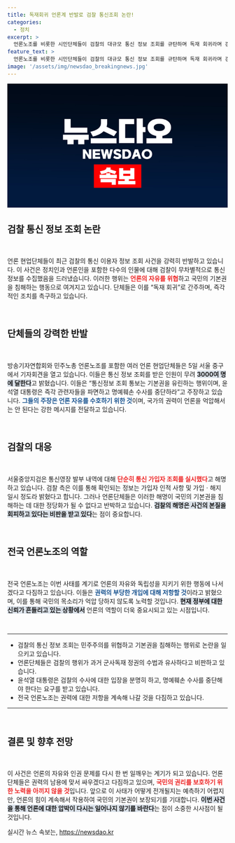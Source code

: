 ```yaml
---
title: 독재회귀 언론계 반발로 검찰 통신조회 논란!
categories:
  - 정치
excerpt: >
  언론노조를 비롯한 시민단체들이 검찰의 대규모 통신 정보 조회를 규탄하며 독재 회귀라며 강력 반발하고 있습니다. 이들은 수사 책임자 파면과 명예훼손 수사 중단을 요구하며, 국정원 시절 언론 검열과의 유사성을 강조하고 있습니다.
feature_text: >
  언론노조를 비롯한 시민단체들이 검찰의 대규모 통신 정보 조회를 규탄하며 독재 회귀라며 강력 반발하고 있습니다. 이들은 수사 책임자 파면과 명예훼손 수사 중단을 요구하며, 국정원 시절 언론 검열과의 유사성을 강조하고 있습니다.
image: '/assets/img/newsdao_breakingnews.jpg'
---
```


<p><img src="/assets/img/newsdao_breakingnews.jpg" alt="cryptoinkorea 속보" /></p>

<h2 data-ke-size="size26">검찰 통신 정보 조회 논란</h2>

<p data-ke-size="size16">&nbsp;</p>

<p>언론 현업단체들이 최근 검찰의 통신 이용자 정보 조회 사건을 강력히 반발하고 있습니다. 이 사건은 정치인과 언론인을 포함한 다수의 인물에 대해 검찰이 무차별적으로 통신 정보를 수집했음을 드러냈습니다. 이러한 행위는 <b><span style="color: #ee2323;">언론의 자유를 위협</span></b>하고 국민의 기본권을 침해하는 행동으로 여겨지고 있습니다. 단체들은 이를 “독재 회귀”로 간주하며, 즉각적인 조치를 촉구하고 있습니다. </p>

<p data-ke-size="size16">&nbsp;</p>

<h2 data-ke-size="size26">단체들의 강력한 반발</h2>

<p data-ke-size="size16">&nbsp;</p>

<p>방송기자연합회와 민주노총 언론노조를 포함한 여러 언론 현업단체들은 5일 서울 중구에서 기자회견을 열고 있습니다. 이들은 통신 정보 조회를 받은 인원이 무려 <b><span style="background-color: #21538527;">3000여 명에 달한다</span></b>고 밝혔습니다. 이들은 “통신정보 조회 통보는 기본권을 유린하는 행위이며, 윤석열 대통령은 즉각 관련자들을 파면하고 명예훼손 수사를 중단하라”고 주장하고 있습니다. <b><span style="color: #1a5490;">그들의 주장은 언론 자유를 수호하기 위한 것</span></b>이며, 국가의 권력이 언론을 억압해서는 안 된다는 강한 메시지를 전달하고 있습니다.   </p>

<p data-ke-size="size16">&nbsp;</p>

<h2 data-ke-size="size26">검찰의 대응</h2>

<p data-ke-size="size16">&nbsp;</p>

<p>서울중앙지검은 통신영장 발부 내역에 대해 <b><span style="color: #ee2323;">단순히 통신 가입자 조회를 실시했다</span></b>고 해명하고 있습니다. 검찰 측은 이를 통해 확인되는 정보는 가입자 인적 사항 및 가입ㆍ해지 일시 정도라 밝혔다고 합니다. 그러나 언론단체들은 이러한 해명이 국민의 기본권을 침해하는 데 대한 정당화가 될 수 없다고 반박하고 있습니다. <b><span style="background-color: #21538527;">검찰의 해명은 사건의 본질을 회피하고 있다는 비판을 받고 있다</span></b>는 점이 중요합니다. </p>

<p data-ke-size="size16">&nbsp;</p>

<h2 data-ke-size="size26">전국 언론노조의 역할</h2>

<p data-ke-size="size16">&nbsp;</p>

<p>전국 언론노조는 이번 사태를 계기로 언론의 자유와 독립성을 지키기 위한 행동에 나서겠다고 다짐하고 있습니다. 이들은 <b><span style="color: #1a5490;">권력의 부당한 개입에 대해 저항할 것</span></b>이라고 밝혔으며, 이를 통해 국민의 목소리가 억압 당하지 않도록 노력할 것입니다. <b><span style="background-color: #21538527;">현재 정부에 대한 신뢰가 흔들리고 있는 상황에서</span></b> 언론의 역할이 더욱 중요시되고 있는 시점입니다. </p>

<p data-ke-size="size16">&nbsp;</p>

<hr />

<ul>
<li>검찰의 통신 정보 조회는 민주주의를 위협하고 기본권을 침해하는 행위로 논란을 일으키고 있습니다.</li>
<li>언론단체들은 검찰의 행위가 과거 군사독재 정권의 수법과 유사하다고 비판하고 있습니다.</li>
<li>윤석열 대통령은 검찰의 수사에 대한 입장을 분명히 하고, 명예훼손 수사를 중단해야 한다는 요구를 받고 있습니다.</li>
<li>전국 언론노조는 권력에 대한 저항을 계속해 나갈 것을 다짐하고 있습니다.</li>
</ul>

<hr />

<p data-ke-size="size16">&nbsp;</p>

<h2 data-ke-size="size26">결론 및 향후 전망</h2>

<p data-ke-size="size16">&nbsp;</p>

<p>이 사건은 언론의 자유와 인권 문제를 다시 한 번 일깨우는 계기가 되고 있습니다. 언론 단체들은 권력의 남용에 맞서 싸우겠다고 다짐하고 있으며, <b><span style="color: #ee2323;">국민의 권리를 보호하기 위한 노력을 아끼지 않을 것</span></b>입니다. 앞으로 이 사태가 어떻게 전개될지는 예측하기 어렵지만, 언론의 힘이 계속해서 작용하여 국민의 기본권이 보장되기를 기대합니다. <b><span style="background-color: #21538527;">이번 사건을 통해 언론에 대한 압박이 다시는 일어나지 않기를 바란다</span></b>는 점이 소중한 시사점이 될 것입니다.</p>
실시간 뉴스 속보는, <a href="https://newsdao.kr" rel="dofollow">https://newsdao.kr</a>


